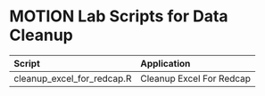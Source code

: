 
# MOTION Lab Scripts for Data Cleanup

| Script                        | Application              |
| :---------------------------- | :----------------------- |
| cleanup\_excel\_for\_redcap.R | Cleanup Excel For Redcap |
